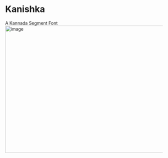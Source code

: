 # Kanishka
A Kannada Segment Font
<img width="888" height="407" alt="image" src="https://github.com/user-attachments/assets/96710f99-2e14-46d4-bdcc-77fbaf7e8d1f" />





